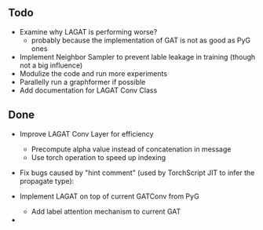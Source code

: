 ## Todo
- Examine why LAGAT is performing worse?
    - probably because the implementation of GAT is not as good as PyG ones 
- Implement Neighbor Sampler to prevent lable leakage in training (though not a big influence)
- Modulize the code and run more experiments
- Parallelly run a graphformer if possible
- Add documentation for LAGAT Conv Class

## Done
- Improve LAGAT Conv Layer for efficiency
    - Precompute alpha value instead of concatenation in message
    - Use torch operation to speed up indexing
- Fix bugs caused by "hint comment" (used by TorchScript JIT to infer the propagate type):
- Implement LAGAT on top of current GATConv from PyG
    - Add label attention mechanism to current GAT



- 
